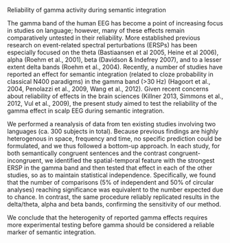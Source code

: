 Reliability of gamma activity during semantic integration

The gamma band of the human EEG has become a point of increasing focus in studies on language; however, many of these effects remain comparatively untested in their reliability. More established previous research on event-related spectral perturbations (ERSPs) has been especially focused on the theta (Bastiaansen et al 2005, Heine et al 2006), alpha (Roehm et al., 2001), beta (Davidson & Indefrey 2007), and to a lesser extent delta bands (Roehm et al., 2004). Recently, a number of studies have reported an effect for semantic integration (related to cloze probability in classical N400 paradigms) in the gamma band (>30 Hz) (Hagoort et al., 2004, Penolazzi et al., 2009, Wang et al., 2012). Given recent concerns about reliability of effects in the brain sciences (Killner 2013, Simmons et al., 2012, Vul et al., 2009), the present study aimed to test the reliability of the gamma effect in scalp EEG during semantic integration.

We performed a reanalysis of data from ten existing studies involving two languages (ca. 300 subjects in total). Because previous findings are highly heterogenous in space, frequency and time, no specific prediction could be formulated, and we thus followed a bottom-up approach. In each study, for both semantically congruent sentences and the contrast congruent-incongruent, we identified the spatial-temporal feature with the strongest ERSP in the gamma band and then tested that effect in each of the other studies, so as to maintain statistical independence. 
Specifically, we found that the number of comparisons (5% of independent and 50% of circular analyses) reaching significance was equivalent to the number expected due to chance.
In contrast, the same procedure reliably replicated results in the delta/theta, alpha and beta bands, confirming the sensitivity of our method. 

We conclude that the heterogenity of reported gamma effects requires more experimental testing before gamma should be considered a reliable marker of semantic integration.
